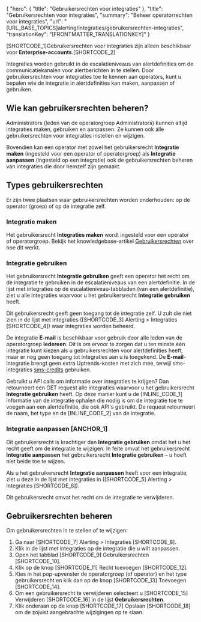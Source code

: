 {
  "hero": {
    "title": "Gebruikersrechten voor integraties"
  },
  "title": "Gebruikersrechten voor integraties",
  "summary": "Beheer operatorrechten voor integraties",
  "url": "[URL_BASE_TOPICS]alerting/integraties/gebruikersrechten-integraties",
  "translationKey": "[FRONTMATTER_TRANSLATIONKEY]"
}

[SHORTCODE_1]Gebruikersrechten voor integraties zijn alleen beschikbaar voor **Enterprise-accounts**.[SHORTCODE_2]

Integraties worden gebruikt in de escalatieniveaus van alertdefinities om de communicatiekanalen voor alertberichten in te stellen.
Door gebruikersrechten voor integraties toe te kennen aan operators, kunt u bepalen wie de integratie in alertdefinities kan maken, aanpassen of gebruiken.

## Wie kan gebruikersrechten beheren?

Administrators (leden van de operatorgroep Administrators) kunnen altijd integraties maken, gebruiken en aanpassen. Ze kunnen ook alle gebruikersrechten voor integraties instellen en wijzigen.

Bovendien kan een operator met zowel het gebruikersrecht **Integratie maken** (ingesteld voor een operator of operatorgroep) als **Integratie aanpassen** (ingesteld op een integratie) ook de gebruikersrechten beheren van integraties die door hemzelf zijn gemaakt. 
## Types gebruikersrechten

Er zijn twee plaatsen waar gebruikersrechten worden onderhouden: op de operator (groep) of op de integratie zelf.

### Integratie maken

Het gebruikersrecht **Integraties maken** wordt ingesteld voor een operator of operatorgroep. Bekijk het knowledgebase-artikel [Gebruikersrechten]([LINK_URL_1]) over hoe dit werkt.

### Integratie gebruiken

Het gebruikersrecht **Integratie gebruiken** geeft een operator het recht om de integratie te gebruiken in de escalatieniveaus van een alertdefinitie. In de lijst met integraties op de escalatieniveau-tabbladen (van een alertdefinitie), ziet u alle integraties waarvoor u het gebruikersrecht **Integratie gebruiken** heeft.

Dit gebruikersrecht geeft geen toegang tot de integratie zelf. U zult die niet zien in de lijst met integraties ([SHORTCODE_3] Alerting > Integraties [SHORTCODE_4]) waar integraties worden beheerd.

De integratie **E-mail** is beschikbaar voor gebruik door alle leden van de operatorgroep **Iedereen**. Dit is om ervoor te zorgen dat u ten minste één integratie kunt kiezen als u gebruikersrechten voor alertdefinities heeft, maar er nog geen toegang tot integraties aan u is toegekend. De **E-mail**-integratie brengt geen extra Uptrends-kosten met zich mee, terwijl sms-integraties [sms-credits]([LINK_URL_2]) gebruiken. 

Gebruikt u API calls om informatie over integraties te krijgen? Dan retourneert een GET request alle integraties waarvoor u het gebruikersrecht **Integratie gebruiken** heeft. Op deze manier kunt u de [INLINE_CODE_1] informatie van de integratie ophalen die nodig is om de integratie toe te voegen aan een alertdefinitie, die ook API's gebruikt. De request retourneert de naam, het type en de [INLINE_CODE_2] van de integratie.

### Integratie aanpassen [ANCHOR_1]

Dit gebruikersrecht is krachtiger dan **Integratie gebruiken** omdat het u het recht geeft om de integratie te wijzigen. In feite omvat het gebruikersrecht **Integratie aanpassen** het gebruikersrecht **Integratie gebruiken** – u hoeft niet beide toe te wijzen.

Als u het gebruikersrecht **Integratie aanpassen** heeft voor een integratie, ziet u deze in de lijst met integraties in ([SHORTCODE_5] Alerting > Integraties [SHORTCODE_6]).

Dit gebruikersrecht omvat het recht om de integratie te verwijderen.

## Gebruikersrechten beheren

Om gebruikersrechten in te stellen of te wijzigen:

1. Ga naar [SHORTCODE_7] Alerting > Integraties [SHORTCODE_8].
2. Klik in de lijst met integraties op de integratie die u wilt aanpassen.
3. Open het tabblad [SHORTCODE_9] Gebruikersrechten [SHORTCODE_10].
4. Klik op de knop [SHORTCODE_11] Recht toevoegen [SHORTCODE_12].
5. Kies in het pop-upvenster de operatorgroep (of operator) en het type gebruikersrecht en klik dan op de knop [SHORTCODE_13] Toevoegen [SHORTCODE_14].
6. Om een  gebruikersrecht te verwijderen selecteert u [SHORTCODE_15] Verwijderen [SHORTCODE_16] in de lijst **Gebruikersrechten**.
7. Klik onderaan op de knop [SHORTCODE_17] Opslaan [SHORTCODE_18] om de zojuist aangebrachte wijzigingen op te slaan.